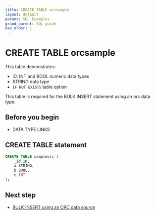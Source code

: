 ```yaml
---
title: CREATE TABLE orcsample
layout: default
parent: SQL Examples
grand_parent: SQL guide
nav_order: 1
---
```


# CREATE TABLE orcsample

This table demonstrates:
* ID, INT and BOOL numeric data types
* STRING data type
* `IF NOT EXISTS` table option

This table is required for the BULK INSERT statement using an orc data type.

## Before you begin

* DATA TYPE LINKS

## CREATE TABLE statement

```sql
CREATE TABLE sampleorc (
    _id ID,
    a STRING,
    b BOOL,
    c INT
);
```

## Next step

* [BULK INSERT using an ORC data source](/docs/sql-guide/examples/insert-bulk-orc/sql-eg-insert-bulk-orc)
